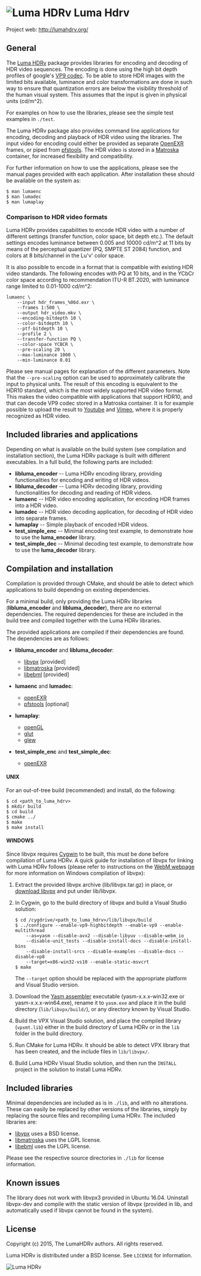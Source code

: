 # ![Luma HDRv](http://lumahdrv.org/img/logo_small.png) **Luma Hdrv**
Project web: http://lumahdrv.org/

## General
The [Luma HDRv](http://lumahdrv.org/) package provides libraries for
encoding and decoding of HDR video sequences. The encoding is done 
using the high bit depth profiles of google's [VP9 codec](http://www.webmproject.org).
To be able to store HDR images with the limited bits available, 
luminance and color transformations are done in such way to ensure 
that quantization errors are below the visibility threshold of the 
human visual system. This assumes that the input is given in physical 
units (cd/m^2).

For examples on how to use the libraries, please see the simple test
examples in `./test`.

The Luma HDRv package also provides command line applications for 
encoding, decoding and playback of HDR video using the libraries. 
The input video for encoding could either be provided as separate 
[OpenEXR](http://www.openexr.com) frames, or piped from [pfstools](http://pfstools.sourceforge.net).
The HDR video is stored in a [Matroska](http://www.matroska.org)
container, for increased flexibility and compatibility.

For further information on how to use the applications, please see
the manual pages provided with each application. After installation
these should be available on the system as:

```
$ man lumaenc
$ man lumadec
$ man lumaplay
```

### Comparison to HDR video formats
Luma HDRv provides capabilities to encode HDR video with a number of 
different settings (transfer function, color space, bit depth etc.). The 
default settings encodes luminance between 0.005 and 10000 cd/m^2 at 11
bits by means of the perceptual quantizer (PQ, SMPTE ST 2084) function, 
and colors at 8 bits/channel in the Lu'v' color space.

It is also possible to encode in a format that is compatible with existing
HDR video standards. The following encodes with PQ at 10 bits, and in the 
YCbCr color space according to recommendation ITU-R BT.2020, with luminance 
range limited to 0.01-1000 cd/m^2:

```
lumaenc \
	--input hdr_frames_%06d.exr \
	--frames 1:500 \
	--output hdr_video.mkv \
	--encoding-bitdepth 10 \
	--color-bitdepth 10 \
	--ptf-bitdepth 10 \
	--profile 2 \
	--transfer-function PQ \
	--color-space YCBCR \
	--pre-scaling 20 \
	--max-luminance 1000 \
	--min-luminance 0.01
```
Please see manual pages for explanation of the different parameters. Note that
the `--pre-scaling` option can be used to approximately calibrate the
input to physical units. The result of this encoding is equivalent to the HDR10
standard, which is the most widely supported HDR video format. This makes the 
video compatible with applications that support HDR10, and that can decode VP9 
codec stored in a Matroska container. It is for example possible to upload the 
result to [Youtube](https://www.youtube.com/) and [Vimeo](https://vimeo.com),
where it is properly recognized as HDR video.

## Included libraries and applications
Depending on what is available on the build system (see compilation 
and installation section), the Luma HDRv package is built with 
different executables. In a full build, the following parts are
included:

* **libluma_encoder** -- Luma HDRv encoding library, providing functionalities
                         for encoding and writing of HDR videos.
* **libluma_decoder** -- Luma HDRv decoding library, providing functionalities
                         for decoding and reading of HDR videos.
* **lumaenc**         -- HDR video encoding application, for encoding HDR 
                         frames into a HDR video.
* **lumadec**         -- HDR video decoding application, for decoding of
                         HDR video into separate frames.
* **lumaplay**        -- Simple playback of encoded HDR videos.
* **test_simple_enc** -- Minimal encoding test example, to demonstrate how
                         to use the **luma_encoder** library.
* **test_simple_dec** -- Minimal decoding test example, to demonstrate how
                         to use the **luma_decoder** library.

## Compilation and installation
Compilation is provided through CMake, and should be able to detect
which applications to build depending on existing dependencies.

For a minimal build, only providing the Luma HDRv libraries 
(**libluma_encoder** and **libluma_decoder**), there are no external 
dependencies. The required dependencies for these are included in the
build tree and compiled together with the Luma HDRv libraries. 

The provided applications are compiled if their dependencies are 
found. The dependencies are as follows:

* **libluma_encoder** and **libluma_decoder**:
   * [libvpx](http://www.webmproject.org) [provided]
   * [libmatroska](http://www.matroska.org) [provided]
   * [libebml](http://matroska-org.github.io/libebml) [provided]

* **lumaenc** and **lumadec**:
   * [openEXR](http://www.openexr.com/)
   * [pfstools](http://pfstools.sourceforge.net) [optional]

* **lumaplay**:
   * [openGL](https://www.opengl.org/)
   * [glut](https://www.opengl.org/resources/libraries/glut/)
   * [glew](http://glew.sourceforge.net/)

* **test_simple_enc** and **test_simple_dec**:
   * [openEXR](http://www.openexr.com/)

#### UNIX
For an out-of-tree build (recommended) and install, do the
following:

```
$ cd <path_to_luma_hdrv>
$ mkdir build
$ cd build
$ cmake ../
$ make
$ make install
```

#### WINDOWS
Since libvpx requires [Cygwin](https://www.cygwin.com) to be built, this must be done 
before compilation of Luma HDRv. A quick guide for installation
of libvpx for linking with Luma HDRv follows (please refer to
instructions on the [WebM webpage](http://www.webmproject.org/code/build-prerequisites)
for more information on Windows compilation of libvpx):

1. Extract the provided libvpx archive (lib/libvpx.tar.gz) in
   place, or [download libvpx](https://github.com/webmproject/libvpx/) and put under lib/libvpx.

2. In Cygwin, go to the build directory of libvpx and build a
   Visual Studio solution:
    ```
    $ cd /cygdrive/<path_to_luma_hdrv>/lib/libvpx/build
    $ ../configure --enable-vp9-highbitdepth --enable-vp9 --enable-multithread
        --as=yasm --disable-avx2 --disable-libyuv --disable-webm_io
        --disable-unit_tests --disable-install-docs --disable-install-bins
        --disable-install-srcs --disable-examples --disable-docs --disable-vp8
        --target=x86-win32-vs10 --enable-static-msvcrt
    $ make
    ```

   The `--target` option should be replaced with the appropriate
   platform and Visual Studio version.

3. Download the [Yasm assembler](http://yasm.tortall.net/Download.html)
   executable (yasm-x.x.x-win32.exe or yasm-x.x.x-win64.exe), rename 
   it to `yasm.exe` and place it in the build directory (`lib/libvpx/build/`),
   or any directory known by Visual Studio.

4. Build the VPX Visual Studio solution, and place the compiled
   library (`vpxmt.lib`) either in the build directory of Luma HDRv
   or in the `lib` folder in the build directory.

5. Run CMake for Luma HDRv. It should be able to detect VPX
   library that has been created, and the include files in
   `lib/libvpx/`.

6. Build Luma HDRv Visual Studio solution, and then run the
   `INSTALL` project in the solution to install Luma HDRv.



## Included libraries

Minimal dependencies are included as is in `./lib`, and with no 
alterations. These can easily be replaced by other versions of the 
libraries, simply by replacing the source files and recompiling
Luma HDRv. The included libraries are:

 * [libvpx](http://www.webmproject.org) uses a BSD license.
 * [libmatroska](http://www.matroska.org) uses the LGPL license.
 * [libebml](http://matroska-org.github.io/libebml) uses the LGPL license.

Please see the respective source directories in `./lib` for license 
information.

## Known issues

The library does not work with libvpx3 provided in Ubuntu
16.04. Uninstall libvpx-dev and compile with the static version of
libvpx (provided in lib, and automatically used if libvpx cannot be found
in the system).

## License

Copyright (c) 2015, The LumaHDRv authors.
All rights reserved.

Luma HDRv is distributed under a BSD license. See `LICENSE` for information.

![Luma HDRv](http://lumahdrv.org/img/quote_bg.jpg)
